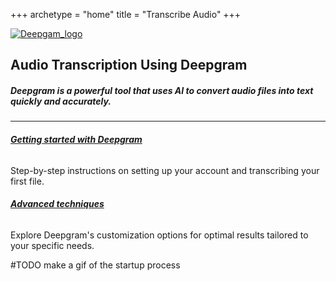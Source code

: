 +++
archetype = "home"
title = "Transcribe Audio"
+++

[![Deepgam_logo](/Transcribe_Audio/images/deepgram_logo.png?height=200px&lightbox=false)](https://deepgram.com/)

## Audio Transcription Using Deepgram

##### Deepgram is a powerful tool that uses AI to convert audio files into text quickly and accurately.

--------------------------------------------------

###### [**Getting started with Deepgram**](quick_start.md)

Step-by-step instructions on setting up your account and transcribing your first file.

###### [**Advanced techniques**](features.md)

Explore Deepgram's customization options for optimal results tailored to your specific needs.

#TODO make a gif of the startup process